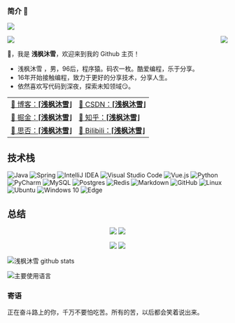 <!--
**qfmx/qfmx** is a ✨ _special_ ✨ repository because its `README.md` (this file) appears on your GitHub profile.
-->
### 简介 👋
![](https://komarev.com/ghpvc/?username=qfmx&color=brightgreen)
<p>
  <img src="https://count.getloli.com/get/@qfmx?theme=rule34">
  <img src="https://weather-icon.journeyad.repl.co/@shenzhen?v=1" align="right">
</p>

👋，我是 **浅枫沐雪**，欢迎来到我的 Github 主页！

- 浅枫沐雪 ，男，96后，程序猿。码农一枚。酷爱编程，乐于分享。
- 16年开始接触编程，致力于更好的分享技术，分享人生。
- 依然喜欢写代码到深夜，探索未知领域😏。

|                                                              |                                                              |
| ------------------------------------------------------------ | :----------------------------------------------------------- |
| [🎈 博客：**⌈浅枫沐雪⌋**](https://allms.cn)                    | [🎉 CSDN：**⌈浅枫沐雪⌋**](https://cunyu1943.blog.csdn.net/)     |
| [🎊 掘金：**⌈浅枫沐雪⌋**](https://juejin.cn/user/747323637904519) | [🎏 知乎：**⌈浅枫沐雪⌋**](https://www.zhihu.com/people/cunyu1943) |
| [🎨 思否：**⌈浅枫沐雪⌋**](https://www.nowcoder.com/profile/806383223) | [🎯 Bilibili：**⌈浅枫沐雪⌋**](https://space.bilibili.com/77697774) |
## 技术栈

![Java](https://img.shields.io/badge/java-%23ED8B00.svg?style=for-the-badge&logo=java&logoColor=white)
![Spring](https://img.shields.io/badge/spring-%236DB33F.svg?style=for-the-badge&logo=spring&logoColor=white)
![IntelliJ IDEA](https://img.shields.io/badge/IntelliJIDEA-000000.svg?style=for-the-badge&logo=intellij-idea&logoColor=white)
![Visual Studio Code](https://img.shields.io/badge/VisualStudioCode-0078d7.svg?style=for-the-badge&logo=visual-studio-code&logoColor=white)
![Vue.js](https://img.shields.io/badge/vuejs-%2335495e.svg?style=for-the-badge&logo=vuedotjs&logoColor=%234FC08D)
![Python](https://img.shields.io/badge/python-3670A0?style=for-the-badge&logo=python&logoColor=ffdd54)
![PyCharm](https://img.shields.io/badge/pycharm-143?style=for-the-badge&logo=pycharm&logoColor=black&color=black&labelColor=green)
![MySQL](https://img.shields.io/badge/mysql-%2300f.svg?style=for-the-badge&logo=mysql&logoColor=white)
![Postgres](https://img.shields.io/badge/postgres-%23316192.svg?style=for-the-badge&logo=postgresql&logoColor=white)
![Redis](https://img.shields.io/badge/redis-%23DD0031.svg?style=for-the-badge&logo=redis&logoColor=white)
![Markdown](https://img.shields.io/badge/markdown-%23000000.svg?style=for-the-badge&logo=markdown&logoColor=white)
![GitHub](https://img.shields.io/badge/github-%23121011.svg?style=for-the-badge&logo=github&logoColor=white)
![Linux](https://img.shields.io/badge/Linux-FCC624?style=for-the-badge&logo=linux&logoColor=black)
![Ubuntu](https://img.shields.io/badge/Ubuntu-E95420?style=for-the-badge&logo=ubuntu&logoColor=white)
![Windows 10](https://img.shields.io/badge/Windows-0078D6?style=for-the-badge&logo=windows&logoColor=white)
![Edge](https://img.shields.io/badge/Edge-0078D7?style=for-the-badge&logo=Microsoft-edge&logoColor=white)
  

## 总结

<p align = "center">
  <img src = "https://github-readme-stats.vercel.app/api/top-langs/?username=qfmx&theme=radical&locale=cn&line_height=20">
  <img src = "https://github-readme-stats.vercel.app/api?username=qfmx&count_private=true&show_icons=true&theme=radical&locale=cn&line_height=30">
</p>

<p align = "center">
 <img  src="https://activity-graph.herokuapp.com/graph?username=qfmx&theme=redical&show_icons=true&locale=cn&line_height=30">
 <img src="http://github-readme-streak-stats.herokuapp.com?user=qfmx&theme=neon-dark" />
</p>

![浅枫沐雪 github stats](https://github-readme-stats.vercel.app/api?username=qfmx&hide_title=false&hide_border=true&show_icons=true&include_all_commits=true&line_height=21&bg_color=0,EC6C6C,FFD479,FFFC79,73FA79&theme=graywhite&locale=cn)

![主要使用语言](https://github-readme-stats.vercel.app/api/top-langs/?username=qfmx&hide_title=false&hide_border=true&layout=compact&bg_color=0,73FA79,73FDFF,D783FF&theme=graywhite&locale=cn)

### 寄语
正在奋斗路上的你，千万不要怕吃苦。所有的苦，以后都会笑着说出来。
